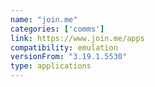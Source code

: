 ```yaml
---
name: "join.me"
categories: ['comms']
link: https://www.join.me/apps
compatibility: emulation
versionFrom: "3.19.1.5530"
type: applications
---
```



